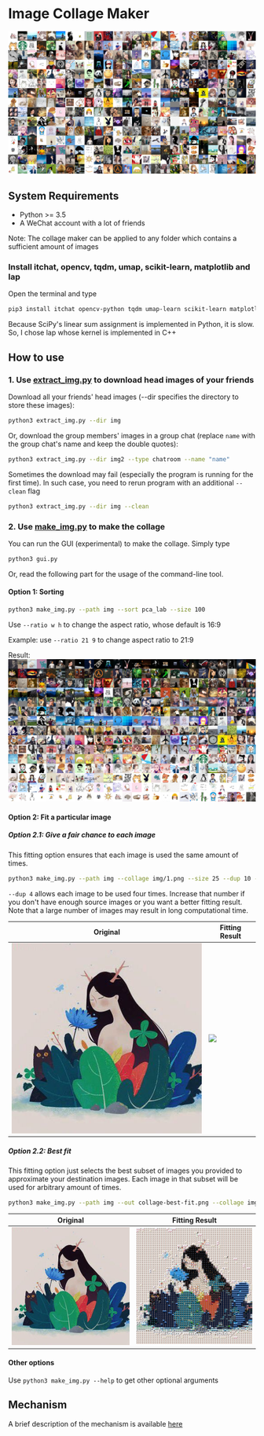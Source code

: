 # Image Collage Maker

![](result-rand.png)

## System Requirements

- Python >= 3.5
- A WeChat account with a lot of friends

Note: The collage maker can be applied to any folder which contains a sufficient amount of images

### Install itchat, opencv, tqdm, umap, scikit-learn, matplotlib and lap

Open the terminal and type

```bash
pip3 install itchat opencv-python tqdm umap-learn scikit-learn matplotlib lap
```

Because SciPy's linear sum assignment is implemented in Python, it is slow. So, I chose lap whose kernel is implemented in C++

## How to use

### 1\. Use [extract_img.py](extract_img.py) to download head images of your friends

Download all your friends' head images (--dir specifies the directory to store these images):

```bash
python3 extract_img.py --dir img 
```

Or, download the group members' images in a group chat (replace ```name``` with the group chat's name and keep the double quotes):

```bash
python3 extract_img.py --dir img2 --type chatroom --name "name"
```

Sometimes the download may fail (especially the program is running for the first time). In such case, you need to rerun program with an additional ```--clean``` flag

```bash
python3 extract_img.py --dir img --clean
```

### 2\. Use [make_img.py](make_img.py) to make the collage

You can run the GUI (experimental) to make the collage. Simply type

```bash
python3 gui.py
```

Or, read the following part for the usage of the command-line tool.

#### Option 1: Sorting

```bash
python3 make_img.py --path img --sort pca_lab --size 100
```

Use ```--ratio w h``` to change the aspect ratio, whose default is 16:9

Example: use ```--ratio 21 9``` to change aspect ratio to 21:9

Result:
![PCA-LAB](result-tsne_bgr.png)

#### Option 2: Fit a particular image

##### Option 2.1: Give a fair chance to each image

This fitting option ensures that each image is used the same amount of times.

```bash
python3 make_img.py --path img --collage img/1.png --size 25 --dup 10 --out collage.png
```

```--dup 4``` allows each image to be used four times. Increase that number if you don't have enough source images or you want a better fitting result. Note that a large number of images may result in long computational time.

| Original                           | Fitting Result                        |
| ---------------------------------- | ------------------------------------- |
| <img src="dest.png" width="400px"> | <img src="collage.png" width="400px"> |


##### Option 2.2: Best fit

This fitting option just selects the best subset of images you provided to approximate your destination images. Each image in that subset will be used for arbitrary amount of times.

```bash
python3 make_img.py --path img --out collage-best-fit.png --collage img/1.png --size 25 --uneven
```

| Original                           | Fitting Result                                          |
| ---------------------------------- | ------------------------------------------------------- |
| <img src="dest.png" width="400px"> | <img src="collage-best-fit_bgr_-1.0.png" width="400px"> |


#### Other options

Use ```python3 make_img.py --help``` to get other optional arguments

## Mechanism

A brief description of the mechanism is available [here](Mechanism.md)


